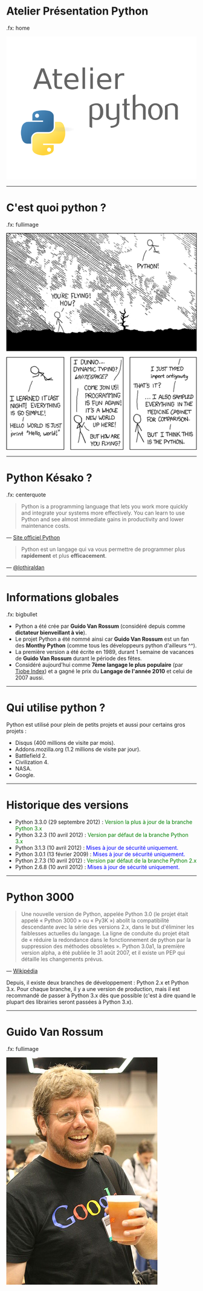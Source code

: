# Atelier Présentation Python

.fx: home

![Présentation de python](images/python.png)

---

# C'est quoi python ?

.fx: fullimage

![](images/antigravity.png)

---

# Python Késako ?

.fx: centerquote

> Python is a programming language that lets you work more quickly and integrate your systems more effectively. You can learn to use Python and see almost immediate gains in productivity and lower maintenance costs.

<p class="cite">— <a href="http://python.org/">Site officiel Python</a></p>

> Python est un langage qui va vous permettre de programmer plus **rapidement** et plus **efficacement**.

<p class="cite">— <a href="https://twitter.com/lothiraldan">@lothiraldan</a></p>

---

# Informations globales

.fx: bigbullet

* Python a été crée par **Guido Van Rossum** (considéré depuis comme **dictateur bienveillant à vie**).
* Le projet Python a été nommé ainsi car **Guido Van Rossum** est un fan des **Monthy Python** (comme tous les développeurs python d'ailleurs ^^).
* La première version a été écrite en 1989, durant 1 semaine de vacances de **Guido Van Rossum** durant le période des fêtes.
* Considéré aujourd'hui comme **7ème langage le plus populaire** (par [Tiobe Index](http://www.tiobe.com/index.php/content/paperinfo/tpci/index.html)) et a gagné le prix du **Langage de l'année 2010** et celui de 2007 aussi.

---

# Qui utilise python ?

Python est utilisé pour plein de petits projets et aussi pour certains gros projets :

* Disqus (400 millions de visite par mois).
* Addons.mozilla.org (1.2 millions de visite par jour).
* Battlefield 2.
* Civilization 4.
* NASA.
* Google.

---

# Historique des versions

* Python 3.3.0 (29 septembre 2012) : <span style="color:green;">Version la plus à jour de la branche Python 3.x</span>
* Python 3.2.3 (10 avril 2012) : <span style="color:green;">Version par défaut de la branche Python 3.x</span>
* Python 3.1.3 (10 avril 2012) : <span style="color:blue;">Mises à jour de sécurité uniquement.</span>
* Python 3.0.1 (13 février 2009) : <span style="color:blue;">Mises à jour de sécurité uniquement.</span>
* Python 2.7.3 (10 avril 2012) : <span style="color:green;">Version par défaut de la branche Python 2.x</span>
* Python 2.6.8 (10 avril 2012) : <span style="color:blue;">Mises à jour de sécurité uniquement.</span>
---

# Python 3000

> Une nouvelle version de Python, appelée Python 3.0 (le projet était appelé « Python 3000 » ou « Py3K ») abolit la compatibilité descendante avec la série des versions 2.x, dans le but d'éliminer les faiblesses actuelles du langage. La ligne de conduite du projet était de « réduire la redondance dans le fonctionnement de python par la suppression des méthodes obsolètes ». Python 3.0a1, la première version alpha, a été publiée le 31 août 2007, et il existe un PEP qui détaille les changements prévus.

<p class="cite">— <a href="http://fr.wikipedia.org/wiki/Python_(langage)#Python_3000">Wikipédia</a></p>

Depuis, il existe deux branches de développement : Python 2.x et Python 3.x. Pour chaque branche, il y a une version de production, mais il est recommandé de passer à Python 3.x dès que possible (c'est à dire quand le plupart des librairies seront passées à Python 3.x).

---

# Guido Van Rossum

.fx: fullimage

![](images/guido.jpg)
